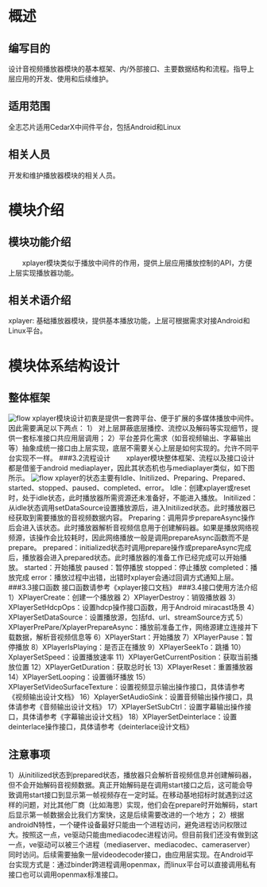 

# 概述
## 编写目的
设计音视频播放器模块的基本框架、内/外部接口、主要数据结构和流程。指导上层应用的开发、使用和后续维护。
## 适用范围
全志芯片适用CedarX中间件平台，包括Android和Linux
## 相关人员
开发和维护播放器模块的相关人员。
# 模块介绍
## 模块功能介绍
　　xplayer模块类似于播放中间件的作用，提供上层应用播放控制的API，方便上层实现播放器功能。
## 相关术语介绍
xplayer: 基础播放器模块，提供基本播放功能，上层可根据需求对接Android和Linux平台。

# 模块体系结构设计
## 整体框架
  ![flow](xplayer_res/xplayer_struct.png)
  xplayer模块设计初衷是提供一套跨平台、便于扩展的多媒体播放中间件。因此需要满足以下两点：
 1） 对上层屏蔽底层播控、流控以及解码等实现细节，提供一套标准接口共应用层调用；
 2）平台差异化需求（如音视频输出、字幕输出等）抽象成统一接口由上层实现，底层不需要关心上层是如何实现的。允许不同平台实现不一样。
###3.2流程设计
　　xplayer模块整体框架、流程以及接口设计都是借鉴于android mediaplayer，因此其状态机也与mediaplayer类似，如下图所示。
  ![flow](xplayer_res/xplayer_status.png)
xplayer的状态主要有Idle、Initilized、Preparing、Prepared、started、stopped、paused、completed、error。
Idle：创建xplayer或reset时，处于idle状态，此时播放器所需资源还未准备好，不能进入播放。
Initilized：从idle状态调用setDataSource设置播放源后，进入Initilized状态。此时播放器已经获取到需要播放的音视频数据内容。
Preparing：调用异步prepareAsync操作后会进入该状态。此时播放器解析音视频信息用于创建解码器。如果是播放网络视频源，该操作会比较耗时，因此网络播放一般是调用prepareAsync函数而不是prepare。
prepared：initialized状态时调用prepare操作或prepareAsync完成后，播放器会进入prepared状态。此时播放器的准备工作已经完成可以开始播放。
started：开始播放
paused：暂停播放
stopped：停止播放
completed：播放完成
error：播放过程中出错，出错时xplayer会通过回调方式通知上层。
###3.3接口函数
接口函数请参考《xplayer接口文档》
###3.4接口使用方法介绍
1）XPlayerCreate：创建一个播放器
2）XPlayerDestroy：销毁播放器
3）XPlayerSetHdcpOps：设置hdcp操作接口函数，用于Android miracast场景
4）XPlayerSetDataSource：设置播放源，包括fd、url、streamSource方式
5）XPlayerPrePare/XplayerPrepareAsync：播放前准备工作，网络源建立连接并下载数据，解析音视频信息等
6）XPlayerStart：开始播放
7）XPlayerPause：暂停播放
8）XPlayerIsPlaying：是否正在播放
9）XPlayerSeekTo：跳播
10）XplayerSetSpeed：设置播放速率
11）XPlayerGetCurrentPosition：获取当前播放位置
12）XPlayerGetDuration：获取总时长
13）XPlayerReset：重置播放器
14）XPlayerSetLooping：设置循环播放
15）XPlayerSetVideoSurfaceTexture：设置视频显示输出操作接口，具体请参考《视频输出设计文档》
16）XplayerSetAudioSink：设置音频输出操作接口，具体请参考《音频输出设计文档》
17）XPlayerSetSubCtrl：设置字幕输出操作接口，具体请参考《字幕输出设计文档》
18）XPlayerSetDeinterlace：设置deinterlace操作接口，具体请参考《deinterlace设计文档》

## 注意事项
1）从initilized状态到prepared状态，播放器只会解析音视频信息并创建解码器，但不会开始解码音视频数据。真正开始解码是在调用start接口之后，这可能会导致调用start接口到显示第一帧视频存在一定时延。在移动基地招标时就遇到过这样的问题，对比其他厂商（比如海思）实现，他们会在prepare时开始解码，start后显示第一帧数据会比我们方案快，这是后续需要改进的一个地方；
2）根据androidN特性，一个硬件设备最好只能由一个进程访问，避免进程访问权限过大。按照这一点，ve驱动只能由mediacodec进程访问。但目前我们还没有做到这一点，ve驱动可以被三个进程（mediaserver、mediacodec、cameraserver）同时访问。后续需要抽象一层videodecoder接口，由应用层实现。在Android平台实现方式是：通过binder跨进程调用openmax，而linux平台可以直接调用私有接口也可以调用openmax标准接口。
